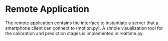 # Remote Application

The remote application contains the interface to instantiate a server that a smartphone client can connect to (motion.py). A simple visualization tool for the calibration and prediction stages is implemented in realtime.py.